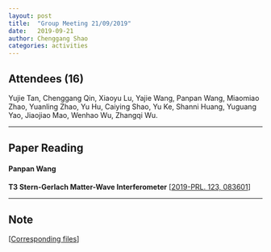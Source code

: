 ```yaml
---
layout: post
title:  "Group Meeting 21/09/2019"
date:   2019-09-21
author: Chenggang Shao
categories: activities
---
```


## Attendees (16)

Yujie Tan, Chenggang Qin, Xiaoyu Lu, Yajie Wang, Panpan Wang, Miaomiao Zhao, Yuanling Zhao, Yu Hu, Caiying Shao, Yu Ke, Shanni Huang, Yuguang Yao, Jiaojiao Mao, Wenhao Wu, Zhangqi Wu.

---

## Paper Reading

#### Panpan Wang

**T3 Stern-Gerlach Matter-Wave Interferometer** 
[[2019-PRL. 123, 083601](https://journals.aps.org/prl/abstract/10.1103/PhysRevLett.123.083601)]

---

## Note

[[Corresponding files](https://mail.163.com/js6/main.jsp?sid=FABTcnArCrcSAwSWBXrrqIVMjXErgZSA&df=unknow#module=read.ReadModule%7C%7B%22area%22%3A%22normal%22%2C%22isThread%22%3Afalse%2C%22viewType%22%3A%22%22%2C%22id%22%3A%22201%3A1tbiyQoY0lQHGBUtTgAAs0%22%2C%22fid%22%3A1%7D)]
